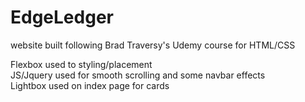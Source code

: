 # EdgeLedger

website built following Brad Traversy's Udemy course for HTML/CSS

Flexbox used to styling/placement <br>
JS/Jquery used for smooth scrolling and some navbar effects <br>
Lightbox used on index page for cards
